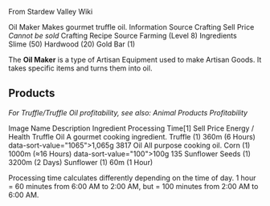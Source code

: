 From Stardew Valley Wiki

Oil Maker Makes gourmet truffle oil. Information Source Crafting Sell Price *Cannot be sold* Crafting Recipe Source Farming (Level 8) Ingredients Slime (50) Hardwood (20) Gold Bar (1)

The **Oil Maker** is a type of Artisan Equipment used to make Artisan Goods. It takes specific items and turns them into oil.

## Products

*For Truffle/Truffle Oil profitability, see also: Animal Products Profitability*

Image Name Description Ingredient Processing Time\[1] Sell Price Energy / Health Truffle Oil A gourmet cooking ingredient. Truffle (1) 360m (6 Hours) data-sort-value="1065"&gt;1,065g 3817 Oil All purpose cooking oil. Corn (1) 1000m (≈16 Hours) data-sort-value="100"&gt;100g 135 Sunflower Seeds (1) 3200m (2 Days) Sunflower (1) 60m (1 Hour)

Processing time calculates differently depending on the time of day. 1 hour = 60 minutes from 6:00 AM to 2:00 AM, but = 100 minutes from 2:00 AM to 6:00 AM.